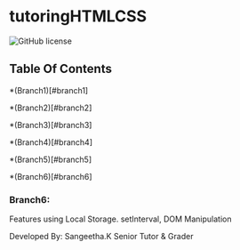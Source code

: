 # tutoringHTMLCSS
![GitHub license](https://img.shields.io/badge/license-MIT-blue.svg)



## Table Of Contents

*(Branch1)[#branch1]

*(Branch2)[#branch2]

*(Branch3)[#branch3]

*(Branch4)[#branch4]

*(Branch5)[#branch5]

*(Branch6)[#branch6]


### Branch6:

Features using Local Storage. setInterval, DOM Manipulation


Developed By:
Sangeetha.K
Senior Tutor & Grader
